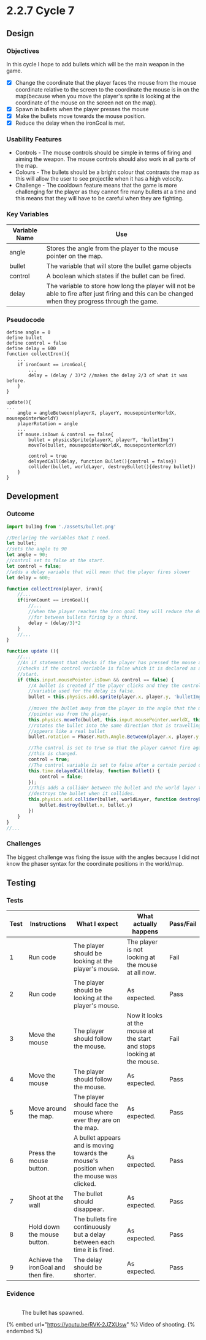 # 2.2.7 Cycle 7

## Design

### Objectives

In this cycle I hope to add bullets which will be the main weapon in the game.

* [x] Change the coordinate that the player faces the mouse from the mouse coordinate relative to the screen to the coordinate the mouse is in on the map(because when you move the player's sprite is looking at the coordinate of the mouse on the screen not on the map).
* [x] Spawn in bullets when the player presses the mouse
* [x] Make the bullets move towards the mouse position.
* [x] Reduce the delay when the ironGoal is met.

### Usability Features

* Controls - The mouse controls should be simple in terms of firing and aiming the weapon. The mouse controls should also work in all parts of the map.
* Colours - The bullets should be a bright colour that contrasts the map as this will allow the user to see projectile when it has a high velocity.
* Challenge - The cooldown feature means that the game is more challenging for the player as they cannot fire many bullets at a time and this means that they will have to be careful when they are fighting.&#x20;

### Key Variables

| Variable Name | Use                                                                                                                                               |
| ------------- | ------------------------------------------------------------------------------------------------------------------------------------------------- |
| angle         | Stores the angle from the player to the mouse pointer on the map.                                                                                 |
| bullet        | The variable that will store the bullet game objects                                                                                              |
| control       | A boolean which states if the bullet can be fired.                                                                                                |
| delay         | The variable to store how long the player will not be able to fire after just firing and this can be changed when they progress through the game. |

### Pseudocode

```
define angle = 0
define bullet
define control = false
define delay = 600
function collectIron(){
    ...
    if ironCount == ironGoal{
        ...
        delay = (delay / 3)*2 //makes the delay 2/3 of what it was before.
    }
}

update(){
...
    angle = angleBetween(playerX, playerY, mousepointerWorldX, mousepointerWorldY)
    playerRotation = angle
    ...
    if mouse.isDown & control == false{
        bullet = physicsSprite(playerX, playerY, 'bulletImg')
        moveTo(bullet, mousepointerWorldX, mousepointerWorldY)
        
        control = true
        delayedCall(delay, function Bullet(){control = false})
        collider(bullet, worldLayer, destroyBullet(){destroy bullet})
    }
}
```

## Development

### Outcome

```javascript
import bulImg from './assets/bullet.png'

//Declaring the variables that I need. 
let bullet;
//sets the angle to 90
let angle = 90;
//control set to false at the start.
let control = false;
//adds a delay variable that will mean that the player fires slower
let delay = 600;

function collectIron(player, iron){
    //...
    if(ironCount == ironGoal){
        //...
        //when the player reaches the iron goal they will reduce the delay
        //for between bullets firing by a third.
        delay = (delay/3)*2
    }
    //...
}

function update (){
    //...
    //An if statement that checks if the player has pressed the mouse and
    //checks if the control variable is false which it is declared as at the
    //start.
    if (this.input.mousePointer.isDown && control == false) {
        //A bullet is created if the player clicks and they the control
        //variable used for the delay is false.
        bullet = this.physics.add.sprite(player.x, player.y, 'bulletImg');
        
        //moves the bullet away from the player in the angle that the mouse
        //pointer was from the player.
        this.physics.moveTo(bullet, this.input.mousePointer.worldX, this.input.mousePointer.worldY, 500)
        //rotates the bullet into the same direction that is travelling so it
        //appears like a real bullet
        bullet.rotation = Phaser.Math.Angle.Between(player.x, player.y, this.input.mousePointer.worldX, this.input.mousePointer.worldY) - 80

        //The control is set to true so that the player cannot fire again until
        //this is changed.
        control = true;
        //The control variable is set to false after a certain period of time.
        this.time.delayedCall(delay, function Bullet() {
            control = false;
        });
        //This adds a collider between the bullet and the world layer that
        //destroys the bullet when it collides.
        this.physics.add.collider(bullet, worldLayer, function destroyBullet(){
            bullet.destroy(bullet.x, bullet.y)
        })
    }
}
//...
```

### Challenges

The biggest challenge was fixing the issue with the angles because I did not know the phaser syntax for the coordinate positions in the world/map.

## Testing

### Tests

| Test | Instructions                        | What I expect                                                                           | What actually happens                                                   | Pass/Fail |
| ---- | ----------------------------------- | --------------------------------------------------------------------------------------- | ----------------------------------------------------------------------- | --------- |
| 1    | Run code                            | The player should be looking at the player's mouse.                                     | The player is not looking at the mouse at all now.                      | Fail      |
| 2    | Run code                            | The player should be looking at the player's mouse.                                     | As expected.                                                            | Pass      |
| 3    | Move the mouse                      | The player should follow the mouse.                                                     | Now it looks at  the mouse at the start and stops looking at the mouse. | Fail      |
| 4    | Move the mouse                      | The player should follow the mouse.                                                     | As expected.                                                            | Pass      |
| 5    | Move around the map.                | The player should face the mouse where ever they are on the map.                        | As expected.                                                            | Pass      |
| 6    | Press the mouse button.             | A bullet appears and is moving towards the mouse's position when the mouse was clicked. | As expected.                                                            | Pass      |
| 7    | Shoot at the wall                   | The bullet should disappear.                                                            | As expected.                                                            | Pass      |
| 8    | Hold down the mouse button.         | The bullets fire continuously but a delay between each time it is fired.                | As expected.                                                            | Pass      |
| 9    | Achieve the ironGoal and then fire. | The delay should be shorter.                                                            | As expected.                                                            | Pass      |

### Evidence

<figure><img src="../.gitbook/assets/Screenshot 2022-09-23 at 10.06.39.png" alt=""><figcaption><p>The bullet has spawned.</p></figcaption></figure>

{% embed url="https://youtu.be/RVK-2JZXUsw" %}
Video of shooting.
{% endembed %}
